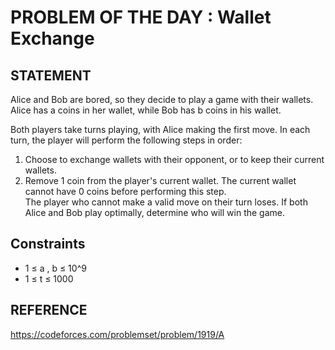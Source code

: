 # PROBLEM OF THE DAY : Wallet Exchange

## STATEMENT 

Alice and Bob are bored, so they decide to play a game with their wallets. Alice has a coins in her wallet, while Bob has b coins in his wallet.<br>

Both players take turns playing, with Alice making the first move. In each turn, the player will perform the following steps in order:<br>

1. Choose to exchange wallets with their opponent, or to keep their current wallets.<br>
2. Remove 1 coin from the player's current wallet. The current wallet cannot have 0 coins before performing this step.<br>
The player who cannot make a valid move on their turn loses. If both Alice and Bob play optimally, determine who will win the game.
## Constraints

* 1 ≤ a , b ≤ 10^9
* 1 ≤ t ≤ 1000

## REFERENCE

https://codeforces.com/problemset/problem/1919/A